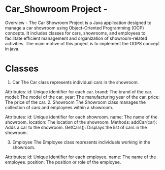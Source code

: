 # Car_Showroom Project -
Overview -
The Car Showroom Project is a Java application designed to manage a car showroom using Object-Oriented Programming (OOP) concepts. It includes classes for cars, showrooms, and employees to facilitate efficient management and organization of showroom-related activities. The main motive of this project is to implement the OOPS concept in java.

# Classes
1. Car
The Car class represents individual cars in the showroom.

Attributes:
id: Unique identifier for each car.
brand: The brand of the car.
model: The model of the car.
year: The manufacturing year of the car.
price: The price of the car.
2. Showroom
The Showroom class manages the collection of cars and employees within a showroom.

Attributes:
id: Unique identifier for each showroom.
name: The name of the showroom.
location: The location of the showroom.
Methods:
addCar(car): Adds a car to the showroom.
GetCars(): Displays the list of cars in the showroom.

3. Employee
The Employee class represents individuals working in the showroom.

Attributes:
id: Unique identifier for each employee.
name: The name of the employee.
position: The position or role of the employee.
